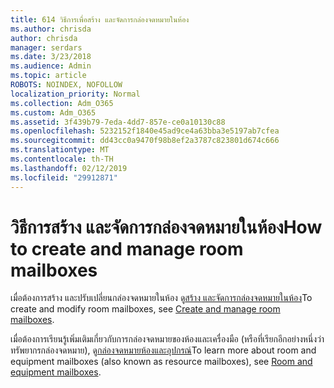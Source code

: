 ```yaml
---
title: 614 วิธีการเพื่อสร้าง และจัดการกล่องจดหมายในห้อง
ms.author: chrisda
author: chrisda
manager: serdars
ms.date: 3/23/2018
ms.audience: Admin
ms.topic: article
ROBOTS: NOINDEX, NOFOLLOW
localization_priority: Normal
ms.collection: Adm_O365
ms.custom: Adm_O365
ms.assetid: 3f439b79-7eda-4dd7-857e-ce0a10130c88
ms.openlocfilehash: 5232152f1840e45ad9ce4a63bba3e5197ab7cfea
ms.sourcegitcommit: dd43cc0a9470f98b8ef2a3787c823801d674c666
ms.translationtype: MT
ms.contentlocale: th-TH
ms.lasthandoff: 02/12/2019
ms.locfileid: "29912871"
---
```

# <a name="how-to-create-and-manage-room-mailboxes"></a><span data-ttu-id="3a42c-102">วิธีการสร้าง และจัดการกล่องจดหมายในห้อง</span><span class="sxs-lookup"><span data-stu-id="3a42c-102">How to create and manage room mailboxes</span></span>

<span data-ttu-id="3a42c-103">เมื่อต้องการสร้าง และปรับเปลี่ยนกล่องจดหมายในห้อง ดู[สร้าง และจัดการกล่องจดหมายในห้อง](https://technet.microsoft.com/library/jj215781.aspx)</span><span class="sxs-lookup"><span data-stu-id="3a42c-103">To create and modify room mailboxes, see [Create and manage room mailboxes](https://technet.microsoft.com/library/jj215781.aspx).</span></span>
  
<span data-ttu-id="3a42c-104">เมื่อต้องการเรียนรู้เพิ่มเติมเกี่ยวกับการกล่องจดหมายของห้องและเครื่องมือ (หรือที่เรียกอีกอย่างหนึ่งว่าทรัพยากรกล่องจดหมาย), ดู[กล่องจดหมายห้องและอุปกรณ์](https://support.office.com/article/9f518a6d-1e2c-4d44-93f3-e19013a1552b)</span><span class="sxs-lookup"><span data-stu-id="3a42c-104">To learn more about room and equipment mailboxes (also known as resource mailboxes), see [Room and equipment mailboxes](https://support.office.com/article/9f518a6d-1e2c-4d44-93f3-e19013a1552b).</span></span>
  

